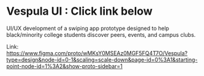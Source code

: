 # Vespula UI : Click link below 
UI/UX development of a swiping app prototype designed to help black/minority college students discover peers, events, and campus clubs.

Link: https://www.figma.com/proto/wMKsY0MSEAz0MGF5FQ4T7O/Vespula?type=design&node-id=0-1&scaling=scale-down&page-id=0%3A1&starting-point-node-id=1%3A2&show-proto-sidebar=1
